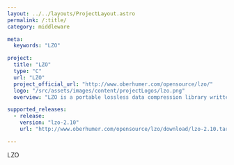 ```yaml
---
layout: ../../layouts/ProjectLayout.astro
permalink: /:title/
category: middleware

meta:
  keywords: "LZO"

project:
  title: "LZO"
  type: "C"
  url: "LZO"
  project_official_url: "http://www.oberhumer.com/opensource/lzo/"
  logo: "/src/assets/images/content/projectLogos/lzo.png"
  overview: "LZO is a portable lossless data compression library written in ANSI C."

supported_releases:
  - release:
    version: "lzo-2.10"
    url: "http://www.oberhumer.com/opensource/lzo/download/lzo-2.10.tar.gz"

---
```


<p>LZO</p>
